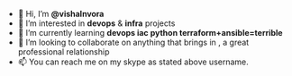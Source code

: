 - 👋 Hi, I’m **@vishalnvora**
- 👀 I’m interested in **devops** & **infra** projects
- 🌱 I’m currently learning **devops iac python terraform+ansible=terrible**
- 💞️ I’m looking to collaborate on anything that brings in ,  a great professional relationship
- 📫 You can reach me on my skype as stated above username.

<!---
vishalnvora/vishalnvora is a ✨ special ✨ repository because its `README.md` (this file) appears on your GitHub profile.
You can click the Preview link to take a look at your changes.
--->
